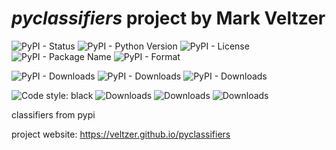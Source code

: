 
# *pyclassifiers* project by Mark Veltzer

![PyPI - Status](https://img.shields.io/pypi/status/pyclassifiers)
![PyPI - Python Version](https://img.shields.io/pypi/pyversions/pyclassifiers)
![PyPI - License](https://img.shields.io/pypi/l/pyclassifiers)
![PyPI - Package Name](https://img.shields.io/pypi/v/pyclassifiers)
![PyPI - Format](https://img.shields.io/pypi/format/pyclassifiers)

![PyPI - Downloads](https://img.shields.io/pypi/dd/pyclassifiers)
![PyPI - Downloads](https://img.shields.io/pypi/dw/pyclassifiers)
![PyPI - Downloads](https://img.shields.io/pypi/dm/pyclassifiers)

![Code style: black](https://img.shields.io/badge/code%20style-black-000000.svg)
![Downloads](https://pepy.tech/badge/pyclassifiers)
![Downloads](https://pepy.tech/badge/pyclassifiers/month)
![Downloads](https://pepy.tech/badge/pyclassifiers/week)


classifiers from pypi

project website: <https://veltzer.github.io/pyclassifiers>
